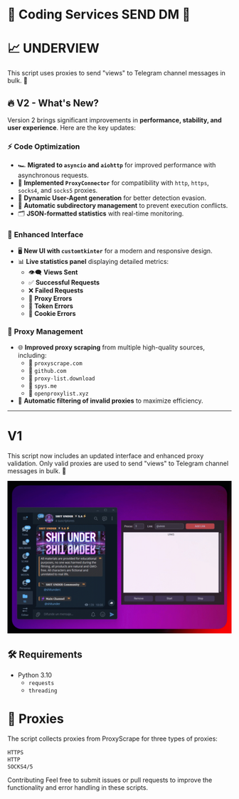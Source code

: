 # 🎫 Coding Services SEND DM 🎫

# 📈 UNDERVIEW

This script uses proxies to send "views" to Telegram channel messages in bulk. 🚀

## 🔥 **V2 - What's New?**  

Version 2 brings significant improvements in **performance, stability, and user experience**. Here are the key updates:  

### ⚡ **Code Optimization**  
- 🏎 **Migrated to `asyncio` and `aiohttp`** for improved performance with asynchronous requests.  
- 🔄 **Implemented `ProxyConnector`** for compatibility with `http`, `https`, `socks4`, and `socks5` proxies.  
- 🚀 **Dynamic User-Agent generation** for better detection evasion.  
- 📂 **Automatic subdirectory management** to prevent execution conflicts.  
- 🗂 **JSON-formatted statistics** with real-time monitoring.  

### 🎨 **Enhanced Interface**  
- 🖥 **New UI with `customtkinter`** for a modern and responsive design.  
- 📊 **Live statistics panel** displaying detailed metrics:  
  - 👁‍🗨 **Views Sent**  
  - ✅ **Successful Requests**  
  - ❌ **Failed Requests**  
  - 🔄 **Proxy Errors**  
  - 🔑 **Token Errors**  
  - 🍪 **Cookie Errors**  

### 📡 **Proxy Management**  
- 🌐 **Improved proxy scraping** from multiple high-quality sources, including:  
  - 🔗 `proxyscrape.com`  
  - 🔗 `github.com`  
  - 🔗 `proxy-list.download`  
  - 🔗 `spys.me`  
  - 🔗 `openproxylist.xyz`  
- 🎯 **Automatic filtering of invalid proxies** to maximize efficiency.  

---

# V1

This script now includes an updated interface and enhanced proxy validation. Only valid proxies are used to send "views" to Telegram channel messages in bulk. 🚀

![Telethon-GUI](main.gif)

## 🛠 Requirements

- Python 3.10
  - `requests`
  - `threading`

# 📡 Proxies

The script collects proxies from ProxyScrape for three types of proxies:

    HTTPS
    HTTP
    SOCKS4/5

Contributing
Feel free to submit issues or pull requests to improve the functionality and error handling in these scripts.
